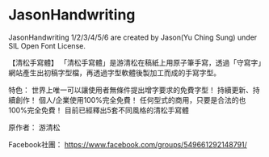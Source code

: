 # JasonHandwriting
JasonHandwriting 1/2/3/4/5/6 are created by Jason(Yu Ching Sung) under SIL Open Font License.

【清松手寫體】
「清松手寫體」是游清松在稿紙上用原子筆手寫，透過「守寫字」網站產生出初稿字型檔，再透過字型軟體後製加工而成的手寫字型。

特色：
世界上唯一可以讓使用者無條件提出增字要求的免費字型！
持續更新、持續創作！
個人/企業使用100%完全免費！
任何型式的商用，只要是合法的也100%完全免費！
目前已經釋出5套不同風格的清松手寫體

原作者：
游清松

Facebook社團：
https://www.facebook.com/groups/549661292148791/

